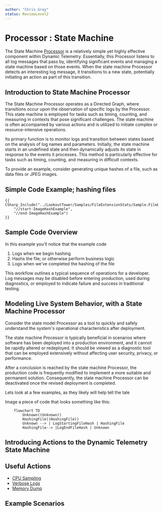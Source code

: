 ```yaml
---
author: "Chris Gray"
status: ReviewLevel2
---
```


# Processor : State Machine

The State Machine [Processor](./Architecture.Components.Processor.Overview.document.md) is a relatively simple yet highly effective
component within Dynamic Telemetry. Essentially, this Processor listens
to all log messages that pass by, identifying significant events and
managing a state machine based on those events. When the state machine
Processor detects an interesting log message, it transitions to a new
state, potentially initiating an action as part of this transition.

## Introduction to State Machine Processor

The State Machine Processor operates as a Directed Graph, where
transitions occur upon the observation of specific logs by the
Processor. This state machine is employed for tasks such as timing,
counting, and measuring in contexts that pose significant challenges.
The state machine is often accompanied by various actions and is
utilized to initiate complex or resource-intensive operations.

Its primary function is to monitor logs and transition between states
based on the analysis of log names and parameters. Initially, the state
machine starts in an undefined state and then dynamically adjusts its
state in response to the events it processes. This method is
particularly effective for tasks such as timing, counting, and measuring
in difficult contexts.

To provide an example, consider generating unique hashes of a file, such
as data files or JPEG images.

## Simple Code Example; hashing files

```cdocs_include
{{ CSharp_Include("../LookoutTower/Samples/FileExtensionStats/Sample.FileExtensionStats.cs",
    "//start-ImageHashExample",
    "//end-ImageHashExample")
}}
```

## Sample Code Overview

In this example you'll notice that the example code

1.  Logs when we begin hashing
2.  Hashs the file; or otherwise perform business logic
3.  Logs when we've completed the hashing of the file

This workflow outlines a typical sequence of operations for a developer.
Log messages may be disabled before entering production, used during
diagnostics, or employed to indicate failure and success in traditional
testing.

## Modeling Live System Behavior, with a State Machine Processor

Consider the state model Processor as a tool to quickly and safely
understand the system's operational characteristics after deployment.

The state machine Processor is typically beneficial in scenarios where
software has been deployed into a production environment, and it cannot
be rapidly altered or redeployed. It should be viewed as a diagnostic
tool that can be employed extensively without affecting user security,
privacy, or performance.

After a conclusion is reached by the state machine Processor, the
production code is frequently modified to implement a more suitable and
permanent solution. Consequently, the state machine Processor can be
deactivated once the revised deployment is completed.

Lets look at a few examples, as they likely will help tell the tale

Image a piece of code that looks something like this:

``` mermaid
    flowchart TD
        Unknown((Unknown))
        HashingFile((HashingFile))
        Unknown --> | LogStartingFileHash | HashingFile
        HashingFile--> |LogEndFileHash | Unknown
```

## Introducing Actions to the Dynamic Telemetry State Machine

## Useful Actions

-   [CPU Sampling](./Architecture.Action.CPUSample.document.md)
-   [Verbose Logs](./Architecture.Action.VerboseLogs.document.md)
-   [Memory Dump](./PositionPaper.TriggeredMemoryDump.document.md)

## Example Scenarios